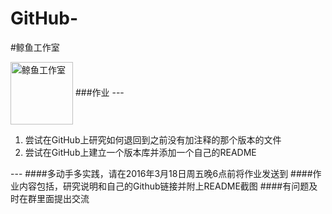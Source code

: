 # GitHub-
#鲸鱼工作室

<img src="http://i12.tietuku.cn/368cbbb750e0fa36.jpg" width = "100" height = "100" alt="鲸鱼工作室" align=center />
###作业
---
<ol>
<li>尝试在GitHub上研究如何退回到之前没有加注释的那个版本的文件</li>
<li>尝试在GitHub上建立一个版本库并添加一个自己的README</li>
</ol>
---
####多动手多实践，请在2016年3月18日周五晚6点前将作业发送到<whale@nkynky.com>
####作业内容包括，研究说明和自己的Github链接并附上README截图
####有问题及时在群里面提出交流
